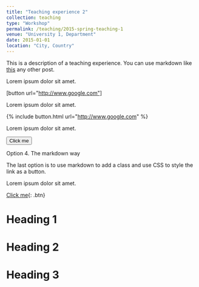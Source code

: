 ```yaml
---
title: "Teaching experience 2"
collection: teaching
type: "Workshop"
permalink: /teaching/2015-spring-teaching-1
venue: "University 1, Department"
date: 2015-01-01
location: "City, Country"
---
```


This is a description of a teaching experience. You can use markdown like [this](#Buttons) any other post.

Lorem ipsum dolor sit amet.

[button url="http://www.google.com"]

Lorem ipsum dolor sit amet.

{% include button.html url="http://www.google.com" %}

Lorem ipsum dolor sit amet.

<button name="button" onclick="http://www.google.com">Click me</button>

Option 4. The markdown way

The last option is to use markdown to add a class and use CSS to style the link as a button.

Lorem ipsum dolor sit amet.

[Click me](http://www.google.com){: .btn}


Heading 1
======

Heading 2
======

Heading 3
======

